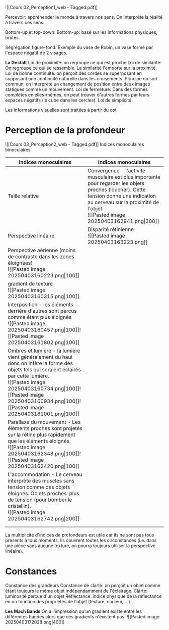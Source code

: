 ![[Cours 02_Perception1_web - Tagged.pdf]]

Percevoir: appréhender le monde à travers nos sens. On interprète la réalité à travers ces sens.

Bottom-up et top-down:
Bottom-up: basé sur les informations physiques, brutes.

Ségrégation figure-fond: 
Exemple du vase de Robin, un vase formé par l'espace négatif de 2 visages.

**La Gestalt**
Loi de proximité: on regroupe ce qui est proche
Loi de similarité: On regroupe ce qui se ressemble. La similarité l'emporte sur la proximité.
Loi de bonne continuité: on perçoit des cordes se superposant en supposant une continuité naturelle dans les croisements.
Principe du sort commun: on interprète un changement de position entre deux images statiques comme un mouvement.
Loi de fermeture: Dans des formes complètes en elles-mêmes, on peut trouver d'autres formes par leurs espaces négatifs (le cube dans les cercles).
Loi de simplicité: 

Les informations visuelles sont traitées à partir du cot

# Perception de la profondeur
![[Cours 03_Perception2_web - Tagged.pdf]]
Indices monoculaires binoculaires


| Indices monoculaires                                                                                                                                                                                                                                                      | Indices monoculaires                                                                                                                                                                                                        |
| ------------------------------------------------------------------------------------------------------------------------------------------------------------------------------------------------------------------------------------------------------------------------- | --------------------------------------------------------------------------------------------------------------------------------------------------------------------------------------------------------------------------- |
| Taille relative                                                                                                                                                                                                                                                           | Convergence - l'activité musculaire est plus importante pour regarder les objets proches (loucher). Cette tension donne une indication au cerveau sur la proximité de l'objet.<br>![[Pasted image 20250403162941.png\|200]] |
| Perspective linéaire                                                                                                                                                                                                                                                      | Disparité rétinienne<br>![[Pasted image 20250403163223.png]]                                                                                                                                                                |
| Perspective aérienne (moins de contraste dans les zones éloignées)<br>![[Pasted image 20250403160223.png\|100]]                                                                                                                                                           |                                                                                                                                                                                                                             |
| gradient de texture<br>![[Pasted image 20250403160315.png\|100]]                                                                                                                                                                                                          |                                                                                                                                                                                                                             |
| Interposition - les éléments derrière d'autres sont percus comme étant plus éloignés<br>![[Pasted image 20250403160457.png\|100]]![[Pasted image 20250403161802.png\|100]]                                                                                                |                                                                                                                                                                                                                             |
| Ombres et lumière - la lumière vient généralement du haut donc on infère la forme des objets tels qui seraient éclairés par cette lumière.<br>![[Pasted image 20250403160734.png\|100]]![[Pasted image 20250403160934.png\|100]]![[Pasted image 20250403161001.png\|100]] |                                                                                                                                                                                                                             |
| Parallaxe du mouvement - Les éléments proches sont projetés sur la rétine plus rapidement que les éléments éloignés.<br>![[Pasted image 20250403162348.png\|100]]![[Pasted image 20250403162420.png\|100]]                                                                |                                                                                                                                                                                                                             |
| L'accommodation - Le cerveau interprète des muscles sans tension comme des objets éloignés. Objets proches: plus de tension (pour bomber le cristallin).<br>![[Pasted image 20250403162742.png\|200]]                                                                     |                                                                                                                                                                                                                             |
|                                                                                                                                                                                                                                                                           |                                                                                                                                                                                                                             |
|                                                                                                                                                                                                                                                                           |                                                                                                                                                                                                                             |
La multiplicité d'indices de profondeurs est utile car ils ne sont pas tous présents à tous moments. Ils couvrent toutes les circonstances (i.e. dans une pièce sans aucune texture, on pourra toujours utiliser la perspective linéaire).

# Constances
Constance des grandeurs
Constance de clarté: on perçoit un objet comme étant toujours le même objet indépendamment de l'éclairage. 
Clarté: luminosité perçue d'un objet
Réflectance: indice physique de la réflectance en on fonction des propriétés de l'objet (texture, couleur, ...).

**Les Mach Bands**
On a l'impression qu'un gradient existe entre les différentes bandes alors que ces gradients n'existent pas.
![[Pasted image 20250403172028.png|400]]






